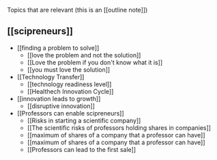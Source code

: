 Topics that are relevant (this is an [[outline note]])
## [[scipreneurs]]

- [[finding a problem to solve]]
	- [[love the problem and not the solution]]
	- [[Love the problem if you don't know what it is]]
	- [[you must love the solution]]
- [[Technology Transfer]]
	- [[technology readiness level]]
	- [[Healthech Innovation Cycle]]
- [[innovation leads to growth]]
	- [[disruptive innovation]]
- [[Professors can enable scipreneurs]]
	- [[Risks in starting a scientific company]]
	- [[The scientific risks of professors holding shares in companies]]
	- [[maximum of shares of a company that a professor can have]]
	- [[maximum of shares of a company that a professor can have]]
	- [[Professors can lead to the first sale]]
